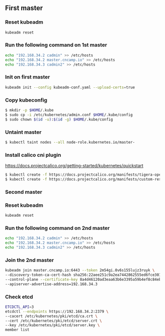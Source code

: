 ## First master

### Reset kubeadm

```sh
kubeadm reset
```

### Run the following command on 1st master

```sh
echo "192.168.34.2 cadmin" >> /etc/hosts
echo "192.168.34.2 master.cncamp.io" >> /etc/hosts
echo "192.168.34.3 cadmin2" >> /etc/hosts
```

### Init on first master

```sh
kubeadm init --config kubeadm-conf.yaml --upload-certs=true
```

### Copy kubeconfig

```sh
$ mkdir -p $HOME/.kube
$ sudo cp -i /etc/kubernetes/admin.conf $HOME/.kube/config
$ sudo chown $(id -u):$(id -g) $HOME/.kube/config
```

### Untaint master

```sh
$ kubectl taint nodes --all node-role.kubernetes.io/master-
```

### Install calico cni plugin

https://docs.projectcalico.org/getting-started/kubernetes/quickstart

```sh
$ kubectl create -f https://docs.projectcalico.org/manifests/tigera-operator.yaml
$ kubectl create -f https://docs.projectcalico.org/manifests/custom-resources.yaml
```

### Second master

### Reset kubeadm

```sh
kubeadm reset
```

### Run the following command on 2nd master

```sh
echo "192.168.34.2 cadmin" >> /etc/hosts
echo "192.168.34.2 master.cncamp.io" >> /etc/hosts
echo "192.168.34.3 cadmin2" >> /etc/hosts
```

### Join the 2nd master

```sh
kubeadm join master.cncamp.io:6443 --token 2m54gi.0v6s155lujz3ruyk \
--discovery-token-ca-cert-hash sha256:22aee251c9a2ea7442862555ed6fce301f44548069e46bfad9210aaffa4f1cef \
--control-plane --certificate-key 8a4d46120ad3eaa63b6e3395a59b4ef8c84eb90c2ef7aa375e707086959fa72b \
--apiserver-advertise-address=192.168.34.3
```

### Check etcd

```sh
ETCDCTL_API=3
etcdctl --endpoints https://192.168.34.2:2379 \
--cacert /etc/kubernetes/pki/etcd/ca.crt \
--cert /etc/kubernetes/pki/etcd/server.crt \
--key /etc/kubernetes/pki/etcd/server.key \
member list
```
